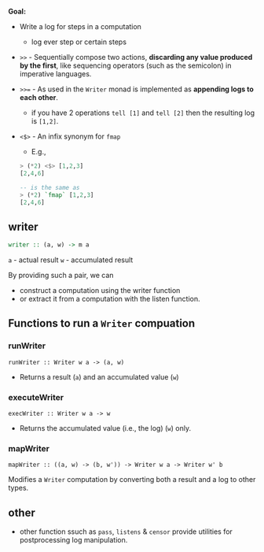 
**Goal:**
- Write a log for steps in a computation
	- log ever step or certain steps

- `>>` - Sequentially compose two actions, **discarding any value produced by the first**, like sequencing operators (such as the semicolon) in imperative languages.
- `>>=` - As used in the `Writer` monad is implemented as **appending logs to each other**.
	- if you have 2 operations `tell [1]` and `tell [2]` then the resulting log is `[1,2]`.
- `<$>` - An infix synonym for `fmap`
	- E.g., 
	```haskell
	> (*2) <$> [1,2,3]
	[2,4,6]

	-- is the same as
	> (*2) `fmap` [1,2,3]
	[2,4,6]
	```

## writer
```haskell
writer :: (a, w) -> m a
```
`a` - actual result
`w` - accumulated result

By providing such a pair, we can 
- construct a computation using the writer function 
- or extract it from a computation with the listen
function.

## Functions to run a `Writer` compuation

### runWriter

`runWriter :: Writer w a -> (a, w)`

- Returns a result (`a`) and an accumulated value (`w`)

### executeWriter

`execWriter :: Writer w a -> w`

- Returns the accumulated value (i.e., the log) (`w`) only.

### mapWriter

`mapWriter :: ((a, w) -> (b, w')) -> Writer w a -> Writer w' b`

Modifies a `Writer` computation by converting both a result and a log to other types.

## other

- other function ssuch as `pass`, `listens` & `censor` provide utilities for postprocessing log manipulation.